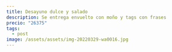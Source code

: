 ```yaml
---
title: Desayuno dulce y salado
description: Se entrega envuelto con moño y tags con frases
precio: "26375"
tags:
  - post
image: /assets/assets/img-20220329-wa0016.jpg
---
```

